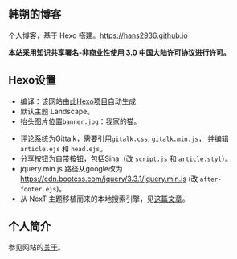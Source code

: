 ## 韩朔的博客

个人博客，基于 Hexo 搭建。https://hans2936.github.io

**本站采用[知识共享署名-非商业性使用 3.0 中国大陆许可协议](http://creativecommons.org/licenses/by-nc/3.0/cn/)进行许可。**

## Hexo设置
- 编译：该网站由[此Hexo项目](https://github.com/hans2936/blog_compile_GithubPages)自动生成
- 默认主题 Landscape。
- 抬头图片位置`banner.jpg`：我家的猫。
<!-- - 评论系统为Gitment，需要引用`gitment.css`, `gitment.broser.js`， 并编辑 `article.ejs` 和 `head.ejs`。-->
- 评论系统为Gittalk，需要引用`gitalk.css`, `gitalk.min.js`， 并编辑 `article.ejs` 和 `head.ejs`。
- 分享按钮为自带按钮，包括Sina（改 `script.js` 和 `article.styl`）。
- jquery.min.js 路径从google改为 https://cdn.bootcss.com/jquery/3.3.1/jquery.min.js (改 `after-footer.ejs`)。
- 从 NexT 主题移植而来的本地搜索引擎，见[这篇文章](https://hans2936.github.io/2018/06/15/HexoSearch/)。

## 个人简介
参见网站的[关于](https://hans2936.github.io/about/)。
